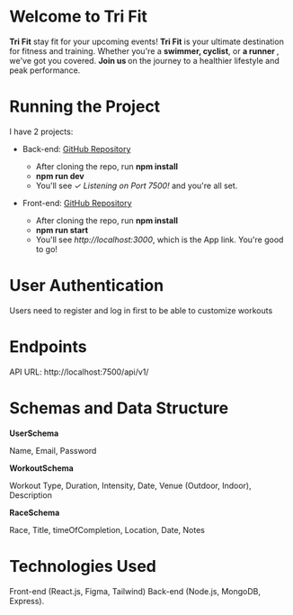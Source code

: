 <h1>Welcome to Tri Fit</h1>

<p><strong>Tri Fit</strong> stay fit for your upcoming events! <strong>Tri Fit</strong> is your ultimate
destination for fitness and training. Whether you're a <strong> swimmer, cyclist</strong>, or <strong> a runner </strong>, we've got you covered. <strong> Join us </strong> on the journey to a healthier lifestyle and peak performance.</p>

<h1>Running the Project</h1>

<p>I have 2 projects:

- Back-end: [GitHub Repository](https://github.com/oxangyal/tri-fit-back)

  - After cloning the repo, run <b>npm install</b>
  - <b>npm run dev</b>
  - You'll see <i>✓ Listening on Port 7500!</i> and you're all set.

- Front-end: [GitHub Repository](https://github.com/oxangyal/tri-fit-front)
  - After cloning the repo, run <b>npm install</b>
  - <b>npm run start</b>
  - You'll see <i>http://localhost:3000</i>, which is the App link. You're good to go!

</p>

<h1>User Authentication</h1>

<p>Users need to register and log in first to be able to customize workouts</p>

<h1>Endpoints</h1>

<p>API URL: http://localhost:7500/api/v1/</p>

<h1>Schemas and Data Structure</h1>

<p><b>UserSchema</b>

Name, Email, Password

</p>

<p><b>WorkoutSchema</b>

Workout Type, Duration, Intensity, Date, Venue (Outdoor, Indoor), Description
</p>
<p><b>RaceSchema</b>

Race, Title, timeOfCompletion, Location, Date, Notes
</p>

<h1>Technologies Used</h1>

<p>Front-end (React.js, Figma, Tailwind)
Back-end (Node.js, MongoDB, Express).</p>
